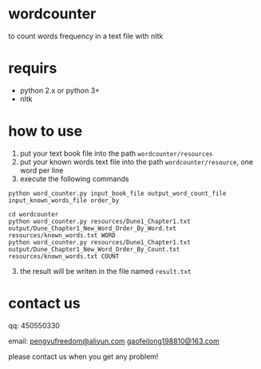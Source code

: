 # wordcounter
to count words frequency in a text file with nltk

# requirs
- python 2.x or python 3+
- nltk

# how to use
1. put your text book file into the path `wordcounter/resources`
2. put your known words text file into the path `wordcounter/resource`, one word per line
3. execute the following commands
```
python word_counter.py input_book_file output_word_count_file input_known_words_file order_by

cd wordcounter
python word_counter.py resources/Dune1_Chapter1.txt output/Dune_Chapter1_New_Word_Order_By_Word.txt resources/known_words.txt WORD
python word_counter.py resources/Dune1_Chapter1.txt output/Dune_Chapter1_New_Word_Order_By_Count.txt resources/known_words.txt COUNT
```
3. the result will be writen in the file named `result.txt`

# contact us
qq: 450550330

email: 
pengyufreedom@aliyun.com
gaofeilong198810@163.com

please contact us when you get any problem!

